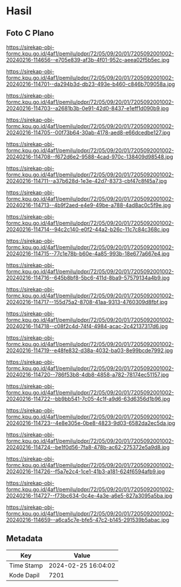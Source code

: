 # Hasil

## Foto C Plano

https://sirekap-obj-formc.kpu.go.id/4af1/pemilu/pdpr/72/05/09/20/01/7205092001002-20240216-114656--e705e839-af3b-4f01-952c-aeea02f5b5ec.jpg

https://sirekap-obj-formc.kpu.go.id/4af1/pemilu/pdpr/72/05/09/20/01/7205092001002-20240216-114701--da294b3d-db23-493e-b460-c846b709058a.jpg

https://sirekap-obj-formc.kpu.go.id/4af1/pemilu/pdpr/72/05/09/20/01/7205092001002-20240216-114703--a2681b3b-0e91-42d0-8437-e1eff1d090b9.jpg

https://sirekap-obj-formc.kpu.go.id/4af1/pemilu/pdpr/72/05/09/20/01/7205092001002-20240216-114705--00f73b64-30ab-4178-aed8-e66dcedbe127.jpg

https://sirekap-obj-formc.kpu.go.id/4af1/pemilu/pdpr/72/05/09/20/01/7205092001002-20240216-114708--f672d6e2-9588-4cad-970c-138409d98548.jpg

https://sirekap-obj-formc.kpu.go.id/4af1/pemilu/pdpr/72/05/09/20/01/7205092001002-20240216-114711--a37b628d-1e3e-42d7-8373-cbf47c8f45a7.jpg

https://sirekap-obj-formc.kpu.go.id/4af1/pemilu/pdpr/72/05/09/20/01/7205092001002-20240216-114713--4b9f2aed-e4e9-49be-a788-4ad8ac0c5f9e.jpg

https://sirekap-obj-formc.kpu.go.id/4af1/pemilu/pdpr/72/05/09/20/01/7205092001002-20240216-114714--94c2c140-e0f2-44a2-b26c-11c7c84c368c.jpg

https://sirekap-obj-formc.kpu.go.id/4af1/pemilu/pdpr/72/05/09/20/01/7205092001002-20240216-114715--77c1e78b-b60e-4a85-993b-18e677a667e4.jpg

https://sirekap-obj-formc.kpu.go.id/4af1/pemilu/pdpr/72/05/09/20/01/7205092001002-20240216-114716--645b8bf8-5bc6-411d-8ba9-57579134a4b9.jpg

https://sirekap-obj-formc.kpu.go.id/4af1/pemilu/pdpr/72/05/09/20/01/7205092001002-20240216-114717--155d75a2-8708-41aa-9313-4760309d8fbf.jpg

https://sirekap-obj-formc.kpu.go.id/4af1/pemilu/pdpr/72/05/09/20/01/7205092001002-20240216-114718--c08f2c4d-74f4-4984-acac-2c42137317d6.jpg

https://sirekap-obj-formc.kpu.go.id/4af1/pemilu/pdpr/72/05/09/20/01/7205092001002-20240216-114719--e48fe832-d38a-4032-ba03-8e99bcde7992.jpg

https://sirekap-obj-formc.kpu.go.id/4af1/pemilu/pdpr/72/05/09/20/01/7205092001002-20240216-114720--786f53b8-4db8-4858-a782-78174ec51157.jpg

https://sirekap-obj-formc.kpu.go.id/4af1/pemilu/pdpr/72/05/09/20/01/7205092001002-20240216-114722--bb9bb541-7c05-4c1f-a9d6-63d6356d1b96.jpg

https://sirekap-obj-formc.kpu.go.id/4af1/pemilu/pdpr/72/05/09/20/01/7205092001002-20240216-114723--4e8e305e-0be8-4823-9d03-6582da2ec5da.jpg

https://sirekap-obj-formc.kpu.go.id/4af1/pemilu/pdpr/72/05/09/20/01/7205092001002-20240216-114724--be1f0d56-7fa8-478b-ac62-275372e5a9d8.jpg

https://sirekap-obj-formc.kpu.go.id/4af1/pemilu/pdpr/72/05/09/20/01/7205092001002-20240216-114726--f5a7e2c4-1ce1-41b3-a181-624f6594afb9.jpg

https://sirekap-obj-formc.kpu.go.id/4af1/pemilu/pdpr/72/05/09/20/01/7205092001002-20240216-114727--f73bc634-0c4e-4a3e-a6e5-827a3095a5ba.jpg

https://sirekap-obj-formc.kpu.go.id/4af1/pemilu/pdpr/72/05/09/20/01/7205092001002-20240216-114659--a6ca5c7e-bfe5-47c2-b145-291539b5abac.jpg


## Metadata

| Key        | Value               |
| ---------- | ------------------- |
| Time Stamp | 2024-02-25 16:04:02 |
| Kode Dapil | 7201                |




